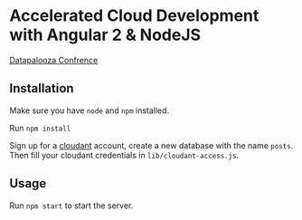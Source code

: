 # Accelerated Cloud Development with Angular 2 & NodeJS
[Datapalooza Confrence](http://www.spark.tc/datapalooza/tel-aviv/)

## Installation
Make sure you have `node` and `npm` installed.

Run `npm install`

Sign up for a [cloudant](https://cloudant.com/) account, create a new database with the name `posts`. Then fill your cloudant credentials in `lib/cloudant-access.js`.

## Usage
Run `npm start` to start the server.
